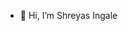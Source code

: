 - 👋 Hi, I’m Shreyas Ingale


<!---
si-rg-frontend/si-rg-frontend is a ✨ special ✨ repository because its `README.md` (this file) appears on your GitHub profile.
You can click the Preview link to take a look at your changes.
--->
